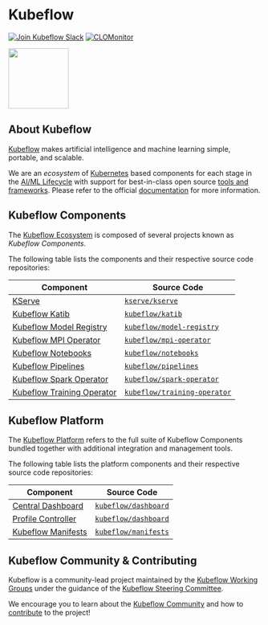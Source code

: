 # Kubeflow

[![Join Kubeflow Slack](https://img.shields.io/badge/slack-join_chat-white.svg?logo=slack&style=social)](https://www.kubeflow.org/docs/about/community/#kubeflow-slack-channels)
[![CLOMonitor](https://img.shields.io/endpoint?url=https://clomonitor.io/api/projects/cncf/kubeflow/badge)](https://clomonitor.io/projects/cncf/kubeflow)

<img src="./logo/icon.svg" width="120">

## About Kubeflow


[Kubeflow](https://www.kubeflow.org/) makes artificial intelligence and machine learning simple, portable, and scalable.

We are an _ecosystem_ of [Kubernetes](https://kubernetes.io/) based components for each stage in the [AI/ML Lifecycle](https://www.kubeflow.org/docs/started/architecture/#kubeflow-components-in-the-ml-lifecycle) with support for best-in-class open source [tools and frameworks](https://www.kubeflow.org/docs/started/architecture/#kubeflow-ecosystem).
Please refer to the official [documentation](https://www.kubeflow.org/docs/) for more information.

## Kubeflow Components

The [Kubeflow Ecosystem](https://www.kubeflow.org/docs/started/architecture/#kubeflow-ecosystem) is composed of several projects known as _Kubeflow Components_.

The following table lists the components and their respective source code repositories:

| Component                                                                                   | Source Code                                                                   |
|---------------------------------------------------------------------------------------------|-------------------------------------------------------------------------------|
| [KServe](https://www.kubeflow.org/docs/external-add-ons/kserve/)                            | [`kserve/kserve`](https://github.com/kserve/kserve)                           |
| [Kubeflow Katib](https://www.kubeflow.org/docs/components/katib/)                           | [`kubeflow/katib`](https://github.com/kubeflow/katib)                         |
| [Kubeflow Model Registry](https://www.kubeflow.org/docs/components/model-registry/)         | [`kubeflow/model-registry`](https://github.com/kubeflow/model-registry)       |
| [Kubeflow MPI Operator](https://www.kubeflow.org/docs/components/training/user-guides/mpi/) | [`kubeflow/mpi-operator`](https://github.com/kubeflow/mpi-operator)           |
| [Kubeflow Notebooks](https://www.kubeflow.org/docs/components/notebooks/)                   | [`kubeflow/notebooks`](https://github.com/kubeflow/notebooks)                 |
| [Kubeflow Pipelines](https://www.kubeflow.org/docs/components/pipelines/)                   | [`kubeflow/pipelines`](https://github.com/kubeflow/pipelines)                 |
| [Kubeflow Spark Operator](https://www.kubeflow.org/docs/components/spark-operator/)         | [`kubeflow/spark-operator`](https://github.com/kubeflow/spark-operator)       |
| [Kubeflow Training Operator](https://www.kubeflow.org/docs/components/training/)            | [`kubeflow/training-operator`](https://github.com/kubeflow/training-operator) |

## Kubeflow Platform

The [Kubeflow Platform](https://www.kubeflow.org/docs/started/introduction/#what-is-kubeflow-platform) refers to the full suite of Kubeflow Components bundled together with additional integration and management tools.

The following table lists the platform components and their respective source code repositories:

| Component                                                                                           | Source Code                                                   |
|-----------------------------------------------------------------------------------------------------|---------------------------------------------------------------|
| [Central Dashboard](https://www.kubeflow.org/docs/components/central-dash/)                         | [`kubeflow/dashboard`](https://github.com/kubeflow/dashboard) |
| [Profile Controller](https://www.kubeflow.org/docs/components/central-dash/profiles/)               | [`kubeflow/dashboard`](https://github.com/kubeflow/dashboard) |
| [Kubeflow Manifests](https://www.kubeflow.org/docs/started/installing-kubeflow/#kubeflow-manifests) | [`kubeflow/manifests`](https://github.com/kubeflow/manifests) |

## Kubeflow Community & Contributing

Kubeflow is a community-lead project maintained by the [Kubeflow Working Groups](https://www.kubeflow.org/docs/about/community/#kubeflow-working-groups) under the guidance of the [Kubeflow Steering Committee](https://github.com/kubeflow/community/blob/master/KUBEFLOW-STEERING-COMMITTEE.md).

We encourage you to learn about the [Kubeflow Community](https://www.kubeflow.org/docs/about/community/) and how to [contribute](https://www.kubeflow.org/docs/about/contributing/) to the project!
